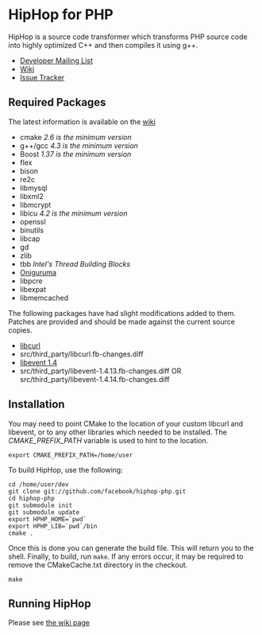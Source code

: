 # HipHop for PHP

HipHop is a source code transformer which transforms PHP source code into highly optimized C++ and then compiles it using g++.

* [Developer Mailing List](http://groups.google.com/group/hiphop-php-dev)
* [Wiki](http://wiki.github.com/facebook/hiphop-php)
* [Issue Tracker](http://github.com/facebook/hiphop-php/issues)

## Required Packages

The latest information is available on the [wiki](http://wiki.github.com/facebook/hiphop-php/building-and-installing)

* cmake *2.6 is the minimum version*
* g++/gcc *4.3 is the minimum version*
* Boost *1.37 is the minimum version*
* flex
* bison
* re2c
* libmysql
* libxml2
* libmcrypt
* libicu *4.2 is the minimum version*
* openssl
* binutils
* libcap
* gd
* zlib
* tbb *Intel's Thread Building Blocks*
* [Oniguruma](http://www.geocities.jp/kosako3/oniguruma/)
* libpcre
* libexpat
* libmemcached

The following packages have had slight modifications added to them. Patches are provided and should be made against the current source copies.

* [libcurl](http://curl.haxx.se/download.html)
* src/third_party/libcurl.fb-changes.diff
* [libevent 1.4](http://www.monkey.org/~provos/libevent/)
* src/third_party/libevent-1.4.13.fb-changes.diff	OR src/third_party/libevent-1.4.14.fb-changes.diff

## Installation

You may need to point CMake to the location of your custom libcurl and libevent, or to any other libraries which needed to be installed. The *CMAKE_PREFIX_PATH* variable is used to hint to the location.

    export CMAKE_PREFIX_PATH=/home/user

To build HipHop, use the following:

    cd /home/user/dev
    git clone git://github.com/facebook/hiphop-php.git
    cd hiphop-php
    git submodule init
    git submodule update
    export HPHP_HOME=`pwd`
    export HPHP_LIB=`pwd`/bin
    cmake .

Once this is done you can generate the build file. This will return you to the shell. Finally, to build, run `make`. If any errors occur, it may be required to remove the CMakeCache.txt directory in the checkout.

    make

## Running HipHop

Please see [the wiki page](http://wiki.github.com/facebook/hiphop-php/running-hiphop)
